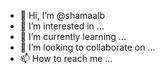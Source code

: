 - 👋 Hi, I’m @shamaalb
- 👀 I’m interested in ...
- 🌱 I’m currently learning ...
- 💞️ I’m looking to collaborate on ...
- 📫 How to reach me ...

<!---
shamaalb/shamaalb is a ✨ special ✨ repository because its `README.md` (this file) appears on your GitHub profile.
You can click the Preview link to take a look at your changes.
--->

